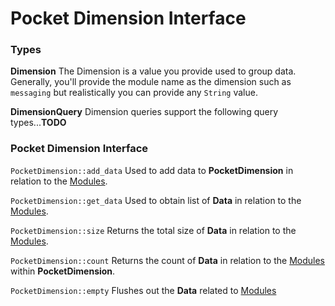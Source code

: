 # Pocket Dimension Interface

### Types

**Dimension**
The Dimension is a  value you provide used to group data. Generally, you'll provide the module name as the dimension such as `messaging` but realistically you can provide any `String` value.

**DimensionQuery**
Dimension queries support the following query types...**TODO**



### Pocket Dimension Interface

`PocketDimension::add_data` Used to add data to **PocketDimension** in relation to the [Modules](modules/overview). 

`PocketDimension::get_data` Used to obtain list of **Data** in relation to the [Modules](modules/overview).

`PocketDimension::size` Returns the total size of **Data** in relation to the [Modules](modules/overview).

`PocketDimension::count` Returns the count of **Data** in relation to the [Modules](modules/overview) within **PocketDimension**.

`PocketDimension::empty` Flushes out the **Data** related to [Modules](modules/overview)
